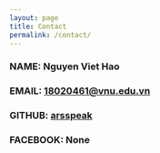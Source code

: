 ```yaml
---
layout: page
title: Contact
permalink: /contact/
---
```



### NAME: Nguyen Viet Hao
### EMAIL: [18020461@vnu.edu.vn](mailto:18020461@vnu.edu.vn)
### GITHUB: [arsspeak](https://github.com/arsspeak)
### FACEBOOK: None

